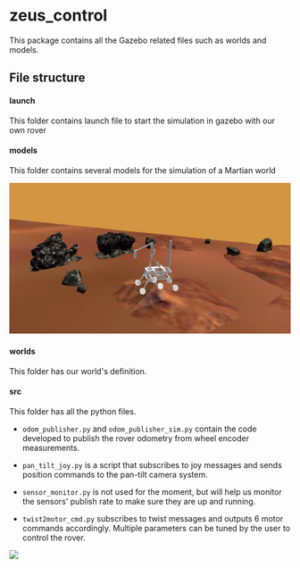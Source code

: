 # zeus_control

This package contains all the Gazebo related files such as worlds and models.

## File structure

#### launch
This folder contains launch file to start the simulation in gazebo with our own rover

#### models
This folder contains several models for the simulation of a Martian world

<img src="imgs/martian_world.png" width="800">


#### worlds
This folder has our world's definition.

#### src
This folder has all the python files. 

- `odom_publisher.py` and `odom_publisher_sim.py` contain the code developed to publish the rover odometry from wheel encoder measurements. 

- `pan_tilt_joy.py` is a script that subscribes to joy messages and sends position commands to the pan-tilt camera system. 

- `sensor_monitor.py` is not used for the moment, but will help us monitor the sensors' publish rate to make sure they are up and running.

- `twist2motor_cmd.py` subscribes to twist messages and outputs 6 motor commands accordingly. Multiple parameters can be tuned by the user to control the rover. 

<img src="imgs/teleop-param.png" width="400">



